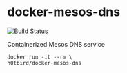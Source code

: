 # docker-mesos-dns

[![Build Status](https://travis-ci.org/h0tbird/docker-mesos-dns.svg?branch=master)](https://travis-ci.org/h0tbird/docker-mesos-dns)

Containerized Mesos DNS service

```
docker run -it --rm \
h0tbird/docker-mesos-dns
```
